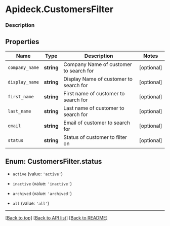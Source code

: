 # Apideck.CustomersFilter

### Description

## Properties
Name | Type | Description | Notes
------------ | ------------- | ------------- | -------------
`company_name` | **string** | Company Name of customer to search for | [optional] 
`display_name` | **string** | Display Name of customer to search for | [optional] 
`first_name` | **string** | First name of customer to search for | [optional] 
`last_name` | **string** | Last name of customer to search for | [optional] 
`email` | **string** | Email of customer to search for | [optional] 
`status` | **string** | Status of customer to filter on | [optional] 





<a name="CustomersFilterStatus"></a>
## Enum: CustomersFilter.status


* `active` (value: `'active'`)

* `inactive` (value: `'inactive'`)

* `archived` (value: `'archived'`)

* `all` (value: `'all'`)




---

[[Back to top]](#) [[Back to API list]](../../../../README.md#documentation-for-api-endpoints) [[Back to README]](../../../../README.md)


